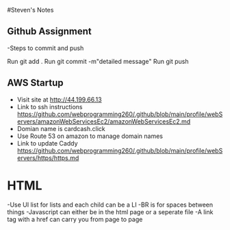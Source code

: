 #Steven's Notes


## Github Assignment
-Steps to commit and push

Run git add . 
Run git commit -m"detailed message"
Run git push

## AWS Startup
- Visit site at http://44.199.66.13
- Link to ssh instructions https://github.com/webprogramming260/.github/blob/main/profile/webServers/amazonWebServicesEc2/amazonWebServicesEc2.md
- Domian name is cardcash.click
- Use Route 53 on amazon to manage domain names
- Link to update Caddy https://github.com/webprogramming260/.github/blob/main/profile/webServers/https/https.md

# HTML 
-Use UI list for lists and each child can be a LI
-BR is for spaces between things
-Javascript can either be in the html page or a seperate file
-A link tag with a href can carry you from page to page